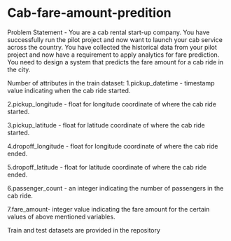 # Cab-fare-amount-predition
Problem Statement -
You are a cab rental start-up company. You have successfully run the pilot project and now want to launch your cab service across the country. You have collected the historical data from your pilot project and now have a requirement to apply analytics for fare prediction. You need to design a system that predicts the fare amount for a cab ride in the city.

Number of attributes in the train dataset:
1.pickup_datetime - timestamp value indicating when the cab ride started.

2.pickup_longitude - float for longitude coordinate of where the cab ride started.

3.pickup_latitude - float for latitude coordinate of where the cab ride started.

4.dropoff_longitude - float for longitude coordinate of where the cab ride ended.

5.dropoff_latitude - float for latitude coordinate of where the cab ride ended.

6.passenger_count - an integer indicating the number of passengers in the cab ride.

7.fare_amount- integer value indicating the fare amount for the certain values of above mentioned variables.

Train and test datasets are provided in the repository
